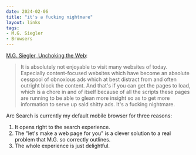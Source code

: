 ```yaml
---
date: 2024-02-06
title: "it's a fucking nightmare"
layout: links
tags: 
- M.G. Siegler
- Browsers
---
```


[M.G. Siegler, Unchoking the Web](https://spyglass.org/unchoking-the-web/):

> It is absolutely not enjoyable to visit many websites of today. Especially content-focused websites which have become an absolute cesspool of obnoxious ads which at best distract from and often outright block the content. And that's if you can get the pages to load, which is a chore in and of itself because of all the scripts these pages are running to be able to glean more insight so as to get more information to serve up said shitty ads. It's a fucking nightmare.

Arc Search is currently my default mobile browser for three reasons: 

1. It opens right to the search experience.
2. The "let's make a web page for you" is a clever solution to a real problem that M.G. so correctly outlines.
3. The whole experience is just delightful.
